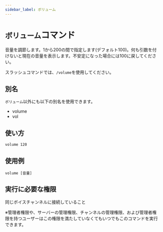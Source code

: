 ```yaml
---
sidebar_label: ボリューム
---
```

# `ボリューム`コマンド
音量を調節します。1から200の間で指定します(デフォルト100)。何も引数を付けないと現在の音量を表示します。不安定になった場合には100に戻してください。

スラッシュコマンドでは、`/volume`を使用してください。

## 別名
`ボリューム`以外にも以下の別名を使用できます。

- volume
- vol

## 使い方
```
volume 120
```

## 使用例
```
volume [音量]
```


## 実行に必要な権限
同じボイスチャンネルに接続していること

※管理者権限や、サーバーの管理権限、チャンネルの管理権限、および管理者権限を持つユーザーはこの権限を満たしていなくてもいつでもこのコマンドを実行できます。
  
